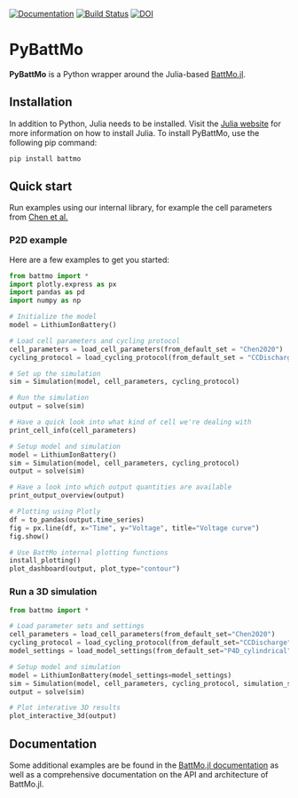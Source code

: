 [![Documentation](https://img.shields.io/badge/docs-dev-blue.svg)](https://battmoteam.github.io/BattMo.jl/dev/manuals/pybattmo/installation)
[![Build Status](https://github.com/battmoteam/BattMo.jl/actions/workflows/CI.yml/badge.svg?branch=main)](https://github.com/battmoteam/PyBattMo/actions/workflows/CI.yml?query=branch%3Amain)
<a href="https://doi.org/10.5281/zenodo.17310497"><img src="https://zenodo.org/badge/1044330784.svg" alt="DOI"></a>

# PyBattMo

**PyBattMo** is a Python wrapper around the Julia-based [BattMo.jl](https://github.com/BattMoTeam/BattMo.jl).

## Installation

In addition to Python, Julia needs to be installed. Visit the [Julia website](https://julialang.org/install/) for more information on how to install Julia. To install PyBattMo, use the following pip command:

```bash
pip install battmo
```

## Quick start

Run examples using our internal library, for example the cell parameters from [Chen et al.](https://doi.org/10.1149/1945-7111/ab9050)

### P2D example

Here are a few examples to get you started:

```python
from battmo import *
import plotly.express as px
import pandas as pd
import numpy as np

# Initialize the model
model = LithiumIonBattery()

# Load cell parameters and cycling protocol
cell_parameters = load_cell_parameters(from_default_set = "Chen2020")
cycling_protocol = load_cycling_protocol(from_default_set = "CCDischarge")

# Set up the simulation
sim = Simulation(model, cell_parameters, cycling_protocol)

# Run the simulation
output = solve(sim)

# Have a quick look into what kind of cell we're dealing with
print_cell_info(cell_parameters)

# Setup model and simulation
model = LithiumIonBattery()
sim = Simulation(model, cell_parameters, cycling_protocol)
output = solve(sim)

# Have a look into which output quantities are available
print_output_overview(output)

# Plotting using Plotly
df = to_pandas(output.time_series)
fig = px.line(df, x="Time", y="Voltage", title="Voltage curve")
fig.show()

# Use BattMo internal plotting functions
install_plotting()
plot_dashboard(output, plot_type="contour")

```

### Run a 3D simulation

```python
from battmo import *

# Load parameter sets and settings
cell_parameters = load_cell_parameters(from_default_set="Chen2020")
cycling_protocol = load_cycling_protocol(from_default_set="CCDischarge")
model_settings = load_model_settings(from_default_set="P4D_cylindrical")

# Setup model and simulation
model = LithiumIonBattery(model_settings=model_settings)
sim = Simulation(model, cell_parameters, cycling_protocol, simulation_settings=simulation_settings)
output = solve(sim)

# Plot interative 3D results
plot_interactive_3d(output)
```

## Documentation

Some additional examples are be found in the [BattMo.jl documentation](https://battmoteam.github.io/BattMo.jl/dev/pybattmo/installation) as well as a comprehensive documentation on the API and architecture of BattMo.jl.
